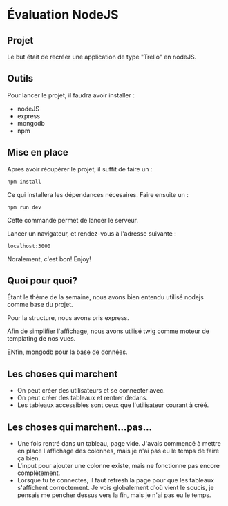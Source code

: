 # Évaluation NodeJS

## Projet

Le but était de recréer une application de type "Trello" en nodeJS.


## Outils

Pour lancer le projet, il faudra avoir installer :

- nodeJS
- express
- mongodb
- npm

## Mise en place

Après avoir récupérer le projet, il suffit de faire un :

`npm install`

Ce qui installera les dépendances nécesaires. Faire ensuite un :

`npm run dev`

Cette commande permet de lancer le serveur.

Lancer un navigateur, et rendez-vous à l'adresse suivante :

`localhost:3000`

Noralement, c'est bon! Enjoy!



## Quoi pour quoi?

Étant le thème de la semaine, nous avons bien entendu utilisé nodejs comme base du projet. 

Pour la structure, nous avons pris express.

Afin de simplifier l'affichage, nous avons utilisé twig comme moteur de templating de nos vues.

ENfin, mongodb pour la base de données.

## Les choses qui marchent

- On peut créer des utilisateurs et se connecter avec.
- On peut créer des tableaux et rentrer dedans.
- Les tableaux accessibles sont ceux que l'utilisateur courant à créé.

## Les choses qui marchent...pas...

- Une fois rentré dans un tableau, page vide. J'avais commencé à mettre en place l'affichage des colonnes, mais je n'ai pas eu le temps de faire ça bien.
- L'input pour ajouter une colonne existe, mais ne fonctionne pas encore complètement.
- Lorsque tu te connectes, il faut refresh la page pour que les tableaux s'affichent correctement. Je vois globalement d'où vient le soucis, je pensais me pencher dessus vers la fin, mais je n'ai pas eu le temps. 
